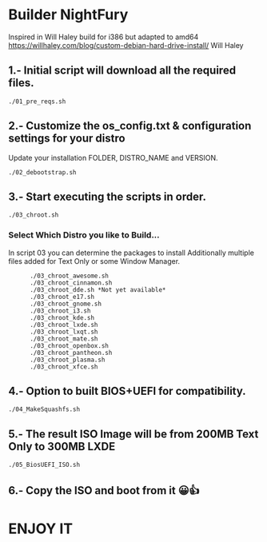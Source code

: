 # Builder NightFury

Inspired in Will Haley build for i386 but adapted to amd64
https://willhaley.com/blog/custom-debian-hard-drive-install/ 
Will Haley 

## 1.- Initial script will download all the required files.

    ./01_pre_reqs.sh

## 2.- Customize the os_config.txt & configuration settings for your distro 
Update your installation FOLDER, DISTRO_NAME and VERSION.
    
	./02_debootstrap.sh

## 3.- Start executing the scripts in order.
    ./03_chroot.sh
### Select Which Distro you like to Build...
In script 03 you can determine the packages to install Additionally multiple files added for Text Only or some Window Manager.

		  ./03_chroot_awesome.sh
		  ./03_chroot_cinnamon.sh
		  ./03_chroot_dde.sh *Not yet available* 
		  ./03_chroot_e17.sh
		  ./03_chroot_gnome.sh
		  ./03_chroot_i3.sh
		  ./03_chroot_kde.sh
		  ./03_chroot_lxde.sh
		  ./03_chroot_lxqt.sh
		  ./03_chroot_mate.sh
		  ./03_chroot_openbox.sh
		  ./03_chroot_pantheon.sh
		  ./03_chroot_plasma.sh
		  ./03_chroot_xfce.sh

  
## 4.- Option to built BIOS+UEFI for compatibility.

    ./04_MakeSquashfs.sh

## 5.- The result ISO Image will be from 200MB Text Only to 300MB LXDE

    ./05_BiosUEFI_ISO.sh

## 6.- Copy the ISO and boot from it 😀👍
#     ENJOY IT

